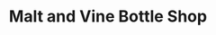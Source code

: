 ---
title: "Malt and Vine Bottle Shop"
url: /newport/malt-and-vine-bottle-shop/
shop: Spirituosen
---